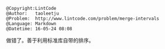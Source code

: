 ```
@Copyright:LintCode
@Author:   taoleetju
@Problem:  http://www.lintcode.com/problem/merge-intervals
@Language: Markdown
@Datetime: 16-05-24 08:08
```

做错了。善于利用标准库自带的排序。